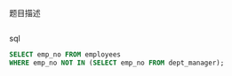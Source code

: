 题目描述

```

```

sql

```sql
SELECT emp_no FROM employees 
WHERE emp_no NOT IN (SELECT emp_no FROM dept_manager);
```

